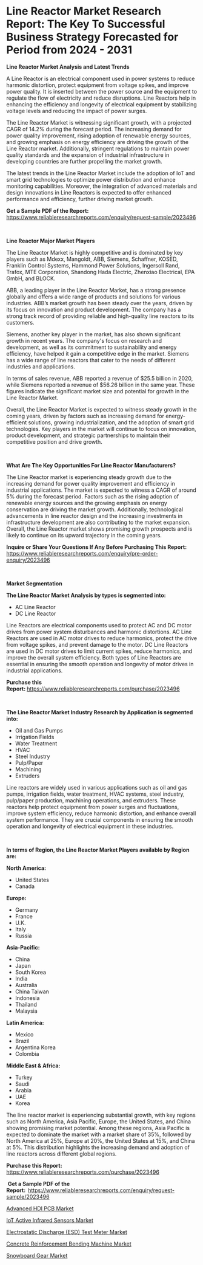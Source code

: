 <p><h1>Line Reactor Market Research Report: The Key To Successful Business Strategy Forecasted for Period from 2024 - 2031</h1></p><p><strong>Line Reactor Market Analysis and Latest Trends</strong></p>
<p><p>A Line Reactor is an electrical component used in power systems to reduce harmonic distortion, protect equipment from voltage spikes, and improve power quality. It is inserted between the power source and the equipment to regulate the flow of electricity and reduce disruptions. Line Reactors help in enhancing the efficiency and longevity of electrical equipment by stabilizing voltage levels and reducing the impact of power surges.</p><p>The Line Reactor Market is witnessing significant growth, with a projected CAGR of 14.2% during the forecast period. The increasing demand for power quality improvement, rising adoption of renewable energy sources, and growing emphasis on energy efficiency are driving the growth of the Line Reactor market. Additionally, stringent regulations to maintain power quality standards and the expansion of industrial infrastructure in developing countries are further propelling the market growth.</p><p>The latest trends in the Line Reactor Market include the adoption of IoT and smart grid technologies to optimize power distribution and enhance monitoring capabilities. Moreover, the integration of advanced materials and design innovations in Line Reactors is expected to offer enhanced performance and efficiency, further driving market growth.</p></p>
<p><strong>Get a Sample PDF of the Report:&nbsp;</strong> <a href="https://www.reliableresearchreports.com/enquiry/request-sample/2023496">https://www.reliableresearchreports.com/enquiry/request-sample/2023496</a></p>
<p>&nbsp;</p>
<p><strong>Line Reactor Major Market Players</strong></p>
<p><p>The Line Reactor Market is highly competitive and is dominated by key players such as Mdexx, Mangoldt, ABB, Siemens, Schaffner, KOSED, Franklin Control Systems, Hammond Power Solutions, Ingersoll Rand, Trafox, MTE Corporation, Shandong Hada Electric, Zhenxiao Electrical, EPA GmbH, and BLOCK.</p><p>ABB, a leading player in the Line Reactor Market, has a strong presence globally and offers a wide range of products and solutions for various industries. ABB’s market growth has been steady over the years, driven by its focus on innovation and product development. The company has a strong track record of providing reliable and high-quality line reactors to its customers.</p><p>Siemens, another key player in the market, has also shown significant growth in recent years. The company's focus on research and development, as well as its commitment to sustainability and energy efficiency, have helped it gain a competitive edge in the market. Siemens has a wide range of line reactors that cater to the needs of different industries and applications.</p><p>In terms of sales revenue, ABB reported a revenue of $25.5 billion in 2020, while Siemens reported a revenue of $56.26 billion in the same year. These figures indicate the significant market size and potential for growth in the Line Reactor Market.</p><p>Overall, the Line Reactor Market is expected to witness steady growth in the coming years, driven by factors such as increasing demand for energy-efficient solutions, growing industrialization, and the adoption of smart grid technologies. Key players in the market will continue to focus on innovation, product development, and strategic partnerships to maintain their competitive position and drive growth.</p></p>
<p>&nbsp;</p>
<p><strong>What Are The Key Opportunities For Line Reactor Manufacturers?</strong></p>
<p><p>The Line Reactor market is experiencing steady growth due to the increasing demand for power quality improvement and efficiency in industrial applications. The market is expected to witness a CAGR of around 5% during the forecast period. Factors such as the rising adoption of renewable energy sources and the growing emphasis on energy conservation are driving the market growth. Additionally, technological advancements in line reactor design and the increasing investments in infrastructure development are also contributing to the market expansion. Overall, the Line Reactor market shows promising growth prospects and is likely to continue on its upward trajectory in the coming years.</p></p>
<p><strong>Inquire or Share Your Questions If Any Before Purchasing This Report:</strong> <a href="https://www.reliableresearchreports.com/enquiry/pre-order-enquiry/2023496">https://www.reliableresearchreports.com/enquiry/pre-order-enquiry/2023496</a></p>
<p>&nbsp;</p>
<p><strong>Market Segmentation</strong></p>
<p><strong>The Line Reactor Market Analysis by types is segmented into:</strong></p>
<p><ul><li>AC Line Reactor</li><li>DC Line Reactor</li></ul></p>
<p><p>Line Reactors are electrical components used to protect AC and DC motor drives from power system disturbances and harmonic distortions. AC Line Reactors are used in AC motor drives to reduce harmonics, protect the drive from voltage spikes, and prevent damage to the motor. DC Line Reactors are used in DC motor drives to limit current spikes, reduce harmonics, and improve the overall system efficiency. Both types of Line Reactors are essential in ensuring the smooth operation and longevity of motor drives in industrial applications.</p></p>
<p><strong>Purchase this Report:&nbsp;</strong><a href="https://www.reliableresearchreports.com/purchase/2023496">https://www.reliableresearchreports.com/purchase/2023496</a></p>
<p>&nbsp;</p>
<p><strong>The Line Reactor Market Industry Research by Application is segmented into:</strong></p>
<p><ul><li>Oil and Gas Pumps</li><li>Irrigation Fields</li><li>Water Treatment</li><li>HVAC</li><li>Steel Industry</li><li>Pulp/Paper</li><li>Machining</li><li>Extruders</li></ul></p>
<p><p>Line reactors are widely used in various applications such as oil and gas pumps, irrigation fields, water treatment, HVAC systems, steel industry, pulp/paper production, machining operations, and extruders. These reactors help protect equipment from power surges and fluctuations, improve system efficiency, reduce harmonic distortion, and enhance overall system performance. They are crucial components in ensuring the smooth operation and longevity of electrical equipment in these industries.</p></p>
<p>&nbsp;</p>
<p><strong>In terms of Region, the Line Reactor Market Players available by Region are:</strong></p>
<p>
    <p> <strong> North America: </strong>
        <ul>
            <li>United States</li>
            <li>Canada</li>
        </ul>
        </p> 
    <p> <strong> Europe: </strong>
        <ul>
            <li>Germany</li>
            <li>France</li>
            <li>U.K.</li>
            <li>Italy</li>
            <li>Russia</li>
        </ul>
        </p> 
    <p> <strong> Asia-Pacific: </strong>
        <ul>
            <li>China</li>
            <li>Japan</li>
            <li>South Korea</li>
            <li>India</li>
            <li>Australia</li>
            <li>China Taiwan</li>
            <li>Indonesia</li>
            <li>Thailand</li>
            <li>Malaysia</li>
        </ul>
        </p> 
    <p> <strong> Latin America: </strong>
        <ul>
            <li>Mexico</li>
            <li>Brazil</li>
            <li>Argentina Korea</li>
            <li>Colombia</li>
        </ul>
        </p> 
    <p> <strong> Middle East & Africa: </strong>
        <ul>
            <li>Turkey</li>
            <li>Saudi</li>
            <li>Arabia</li>
            <li>UAE</li>
            <li>Korea</li>
        </ul>
    </p>
    </p>
<p><p>The line reactor market is experiencing substantial growth, with key regions such as North America, Asia Pacific, Europe, the United States, and China showing promising market potential. Among these regions, Asia Pacific is expected to dominate the market with a market share of 35%, followed by North America at 25%, Europe at 20%, the United States at 15%, and China at 5%. This distribution highlights the increasing demand and adoption of line reactors across different global regions.</p></p>
<p><strong>Purchase this Report: </strong><a href="https://www.reliableresearchreports.com/purchase/2023496">https://www.reliableresearchreports.com/purchase/2023496</a></p>
<p>&nbsp;<strong>Get a Sample PDF of the Report:&nbsp;&nbsp;</strong><a href="https://www.reliableresearchreports.com/enquiry/request-sample/2023496">https://www.reliableresearchreports.com/enquiry/request-sample/2023496</a></p>
<p><strong></strong></p>
<p><p><a href="https://view.publitas.com/reportprime-1/advanced-hdi-pcb-market-research-report-unlocks-analysis-on-the-market-financial-status-market-size-and-market-revenue-upto-2031/">Advanced HDI PCB Market</a></p><p><a href="https://view.publitas.com/reportprime-1/iot-active-infrared-sensors-market-size-global-industry-overview-market-segmentation-and-forecast-2024-to-2031/">IoT Active Infrared Sensors Market</a></p><p><a href="https://sudsy-motorcycle-bbc.notion.site/Electrostatic-Discharge-ESD-Test-Meter-Market-Size-2024-2031-Global-Industrial-Analysis-Key-Geo-74b37243d11e423dbbbd4ae8ed3f967f">Electrostatic Discharge (ESD) Test Meter Market</a></p><p><a href="https://military-diascia-e68.notion.site/Insights-into-Concrete-Reinforcement-Bending-Machine-Market-Size-Analysing-Market-Share-Trends-an-3a39d080f7804418ba5bc12bcb91a039">Concrete Reinforcement Bending Machine Market</a></p><p><a href="https://meowing-canidae-761.notion.site/Snowboard-Gear-Market-Size-Evaluating-its-Market-Trends-Growth-and-Projections-2024-2031-936c575207404bd69d8d0e01745b34ca">Snowboard Gear Market</a></p></p>
